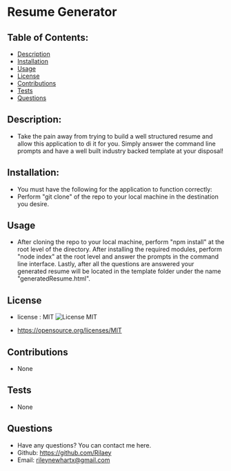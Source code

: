 # Resume Generator

## Table of Contents:

- [Description](#description)
- [Installation](#installation)
- [Usage](#usage)
- [License](#license)
- [Contributions](#contributions)
- [Tests](#tests)
- [Questions](#questions)

## Description:

- Take the pain away from trying to build a well structured resume and allow this application to di it for you. Simply answer the command line prompts and have a well built industry backed template at your disposal!

## Installation:

- You must have the following for the application to function correctly:
- Perform "git clone" of the repo to your local machine in the destination you desire.

## Usage

- After cloning the repo to your local machine, perform "npm install" at the root level of the directory. After installing the required modules, perform "node index" at the root level and answer the prompts in the command line interface. Lastly, after all the questions are answered your generated resume will be located in the template folder under the name "generatedResume.html".

## License

- license : MIT ![License MIT](https://img.shields.io/badge/License-MIT-yellow.svg)

- https://opensource.org/licenses/MIT

## Contributions

- None

## Tests

- None

## Questions

- Have any questions? You can contact me here.
- Github: https://github.com/Rilaey
- Email: rileynewhartx@gmail.com
